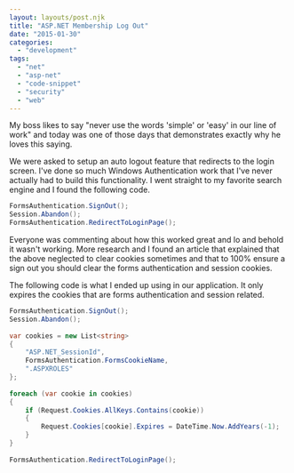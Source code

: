 ```yaml
---
layout: layouts/post.njk
title: "ASP.NET Membership Log Out"
date: "2015-01-30"
categories: 
  - "development"
tags: 
  - "net"
  - "asp-net"
  - "code-snippet"
  - "security"
  - "web"
---
```


My boss likes to say "never use the words 'simple' or 'easy' in our line of work" and today was one of those days that demonstrates exactly why he loves this saying.

We were asked to setup an auto logout feature that redirects to the login screen. I've done so much Windows Authentication work that I've never actually had to build this functionality. I went straight to my favorite search engine and I found the following code.

``` csharp
FormsAuthentication.SignOut(); 
Session.Abandon(); 
FormsAuthentication.RedirectToLoginPage(); 
```

Everyone was commenting about how this worked great and lo and behold it wasn't working. More research and I found an article that explained that the above neglected to clear cookies sometimes and that to 100% ensure a sign out you should clear the forms authentication and session cookies.

The following code is what I ended up using in our application. It only expires the cookies that are forms authentication and session related.

``` csharp
FormsAuthentication.SignOut();
Session.Abandon();
 
var cookies = new List<string>
{
    "ASP.NET_SessionId", 
    FormsAuthentication.FormsCookieName, 
    ".ASPXROLES"
};
 
foreach (var cookie in cookies)
{
    if (Request.Cookies.AllKeys.Contains(cookie))
    {
        Request.Cookies[cookie].Expires = DateTime.Now.AddYears(-1);
    }
}
 
FormsAuthentication.RedirectToLoginPage();
```
